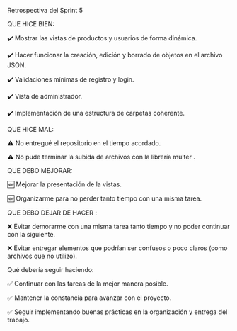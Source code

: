 Retrospectiva del Sprint 5

QUE HICE BIEN:

✔️ Mostrar las vistas de productos y usuarios de forma dinámica.

✔️ Hacer funcionar la creación, edición y borrado de objetos en el archivo JSON.

✔️ Validaciones mínimas de registro y login.

✔️ Vista de administrador.

✔️ Implementación de una estructura de carpetas coherente.

QUE HICE MAL:

⚠️ No entregué el repositorio en el tiempo acordado. 

⚠️ No pude terminar la subida de archivos con la librería multer .

QUE DEBO MEJORAR:

🆕 Mejorar la presentación de la vistas.

🆕 Organizarme para no perder tanto tiempo con una misma tarea.


QUE DEBO DEJAR DE HACER :

❌ Evitar demorarme con una misma tarea tanto tiempo y no poder continuar con la siguiente.

❌ Evitar entregar elementos que podrían ser confusos o poco claros (como archivos que no utilizo).

Qué debería seguir haciendo:

✅ Continuar con las tareas de la mejor manera posible.

✅ Mantener la constancia para avanzar con el proyecto.

✅ Seguir implementando buenas prácticas en la organización y entrega del trabajo.